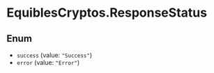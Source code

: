 # EquiblesCryptos.ResponseStatus

## Enum

* `success` (value: `"Success"`)
* `error` (value: `"Error"`)
